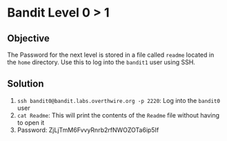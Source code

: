 # Bandit Level 0 > 1

## Objective
The Password for the next level is stored in a file called `readme` located in the `home` directory. Use this to log into the `bandit1` user using SSH.

## Solution
1. `ssh bandit0@bandit.labs.overthwire.org -p 2220`: Log into the `bandit0` user
2. `cat Readme`: This will print the contents of the `Readme` file without having to open it
3. Password: ZjLjTmM6FvvyRnrb2rfNWOZOTa6ip5If

